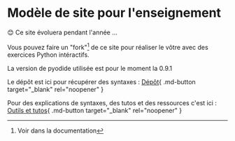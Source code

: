 # Modèle de site pour l'enseignement

😊 Ce site évoluera pendant l'année ...

Vous pouvez faire un "fork"[^fork] de ce site pour réaliser le vôtre avec des exercices Python intéractifs.

La version de pyodide utilisée est pour le moment la 0.9.1

Le dépôt est ici pour récupérer des syntaxes : [Dépôt](https://forge.aeif.fr/modeles-projets/mkdocs-pyodide-review){ .md-button target="_blank" rel="noopener" }

Pour des explications de syntaxes, des tutos et des ressources c'est ici : [Outils et tutos](https://tutoriels.forge.aeif.fr/mkdocs-pyodide-review/){ .md-button target="_blank" rel="noopener" }

[^fork]: Voir dans la documentation

